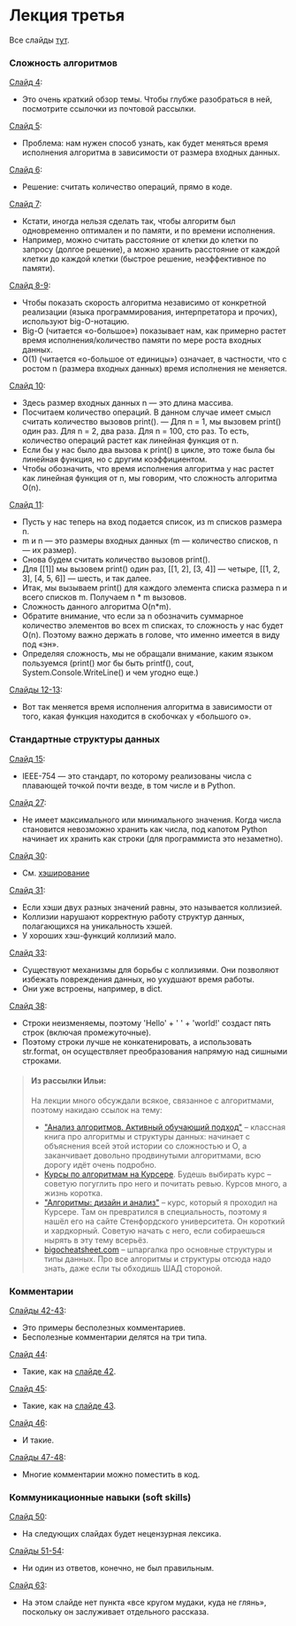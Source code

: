 # Лекция третья
Все слайды [тут](http://melevir.com/styleru_py/slides/3.html).

### Сложность алгоритмов
[Слайд 4](http://melevir.com/styleru_py/slides/3.html?full#4):
- Это очень краткий обзор темы. Чтобы глубже разобраться в ней, посмотрите ссылочки из почтовой рассылки.

[Слайд 5](http://melevir.com/styleru_py/slides/3.html?full#5):
- Проблема: нам нужен способ узнать, как будет меняться время исполнения алгоритма в зависимости от размера входных данных.

[Слайд 6](http://melevir.com/styleru_py/slides/3.html?full#6):
- Решение: считать количество операций, прямо в коде.

[Слайд 7](http://melevir.com/styleru_py/slides/3.html?full#7):
- Кстати, иногда нельзя сделать так, чтобы алгоритм был одновременно оптимален и по памяти, и по времени исполнения. 
- Например, можно считать расстояние от клетки до клетки по запросу (долгое решение), а можно хранить расстояние от каждой клетки до каждой клетки (быстрое решение, неэффективное по памяти).

[Слайд 8-9](http://melevir.com/styleru_py/slides/3.html?full#8):
- Чтобы показать скорость алгоритма независимо от конкретной реализации (языка программирования, интерпретатора и прочих), используют big-O-нотацию.
- Big-O (читается «о-большое») показывает нам, как примерно растет время исполнения/количество памяти по мере роста входных данных.
- O(1) (читается «о-большое от единицы») означает, в частности, что с ростом n (размера входных данных) время исполнения не меняется.

[Слайд 10](http://melevir.com/styleru_py/slides/3.html?full#10):
- Здесь размер входных данных n — это длина массива.
- Посчитаем количество операций. В данном случае имеет смысл считать количество вызовов print(). 
— Для n = 1, мы вызовем print() один раз. Для n = 2, два раза. Для n = 100, сто раз. То есть, количество операций растет как линейная функция от n.
- Если бы у нас было два вызова к print() в цикле, это тоже была бы линейная функция, но с другим коэффициентом.
- Чтобы обозначить, что время исполнения алгоритма у нас растет как линейная функция от n, мы говорим, что сложность алгоритма O(n).

[Слайд 11](http://melevir.com/styleru_py/slides/3.html?full#11):
- Пусть у нас теперь на вход подается список, из m списков размера n.
- m и n — это размеры входных данных (m — количество списков, n — их размер).
- Снова будем считать количество вызовов print().
- Для [[1]] мы вызовем print() один раз, [[1, 2], [3, 4]] — четыре, [[1, 2, 3], [4, 5, 6]] — шесть, и так далее.
- Итак, мы вызываем print() для каждого элемента списка размера n и всего списков m. Получаем n * m вызовов.
- Сложность данного алгоритма O(n*m).
- Обратите внимание, что если за n обозначить суммарное количество элементов во всех m списках, то сложность у нас будет O(n). Поэтому важно держать в голове, что именно имеется в виду под «эн».
- Определяя сложность, мы не обращали внимание, каким языком пользуемся (print() мог бы быть printf(), cout, System.Console.WriteLine() и чем угодно еще.)

[Слайды 12-13](http://melevir.com/styleru_py/slides/3.html?full#12):
- Вот так меняется время исполнения алгоритма в зависимости от того, какая функция находится в скобочках у «большого о».

### Стандартные структуры данных
[Слайд 15](http://melevir.com/styleru_py/slides/3.html?full#15):
- IEEE-754 — это стандарт, по которому реализованы числа с плавающей точкой почти везде, в том числе и в Python.

[Слайд 27](http://melevir.com/styleru_py/slides/3.html?full#27):
- Не имеет максимального или минимального значения. Когда числа становится невозможно хранить как числа, под капотом Python начинает их хранить как строки (для программиста это незаметно).

[Слайд 30](http://melevir.com/styleru_py/slides/3.html?full#30):
- См. [хэширование](https://ru.wikipedia.org/wiki/%D0%A5%D0%B5%D1%88%D0%B8%D1%80%D0%BE%D0%B2%D0%B0%D0%BD%D0%B8%D0%B5)

[Слайд 31](http://melevir.com/styleru_py/slides/3.html?full#31):
- Если хэши двух разных значений равны, это называется коллизией.
- Коллизии нарушают корректную работу структур данных, полагающихся на уникальность хэшей.
- У хороших хэш-функций коллизий мало.

[Слайд 33](http://melevir.com/styleru_py/slides/3.html?full#33):
- Существуют механизмы для борьбы с коллизиями. Они позволяют избежать повреждения данных, но ухудшают время работы.
- Они уже встроены, например, в dict.

[Слайд 38](http://melevir.com/styleru_py/slides/3.html?full#38):
- Строки неизменяемы, поэтому 'Hello' + ' ' + 'world!' создаст пять строк (включая промежуточные).
- Поэтому строки лучше не конкатенировать, а использовать str.format, он осуществляет преобразования напрямую над сишными строками.

> #### Из рассылки Ильи: 
> На лекции много обсуждали всякое, связанное с алгоритмами, поэтому накидаю ссылок на тему:
> - ["Анализ алгоритмов. Активный обучающий подход"](https://www.ozon.ru/context/detail/id/4523340/?gclid=CLu1iaj6rtICFViBsgod5b0OUw) – классная книга про алгоритмы и структуры данных: начинает с объяснения всей этой истории со сложностью и О, а заканчивает довольно продвинутыми алгоритмами, всю дорогу идёт очень подробно.
> - [Курсы по алгоритмам на Курсере](https://www.coursera.org/courses?languages=en&query=algorithms). Будешь выбирать курс – советую погуглить про него и почитать ревью. Курсов много, а жизнь коротка.
> - ["Алгоритмы: дизайн и анализ"](http://online.stanford.edu/course/algorithms-design-and-analysis-self-paced) – курс, который я проходил на Курсере. Там он превратился в специальность, поэтому я нашёл его на сайте Стенфордского университета. Он короткий и хардкорный. Советую начать с него, если собираешься нырять в эту тему всерьёз.
> - [bigocheatsheet.com](http://bigocheatsheet.com/) – шпаргалка про основные структуры и типы данных. Про все алгоритмы и структуры отсюда надо знать, даже если ты обходишь ШАД стороной.

### Комментарии
[Слайды 42-43](http://melevir.com/styleru_py/slides/3.html?full#42):
- Это примеры бесполезных комментариев.
- Бесполезные комментарии делятся на три типа.

[Слайд 44](http://melevir.com/styleru_py/slides/3.html?full#44):
- Такие, как на [слайде 42](http://melevir.com/styleru_py/slides/3.html?full#42).

[Слайд 45](http://melevir.com/styleru_py/slides/3.html?full#45):
- Такие, как на [слайде 43](http://melevir.com/styleru_py/slides/3.html?full#43).

[Слайд 46](http://melevir.com/styleru_py/slides/3.html?full#46):
- И такие.

[Слайды 47-48](http://melevir.com/styleru_py/slides/3.html?full#47):
- Многие комментарии можно поместить в код.

### Коммуникационные навыки (soft skills)
[Слайд 50](http://melevir.com/styleru_py/slides/3.html?full#50):
- На следующих слайдах будет нецензурная лексика.

[Слайды 51-54](http://melevir.com/styleru_py/slides/3.html?full#51):
- Ни один из ответов, конечно, не был правильным.

[Слайд 63](http://melevir.com/styleru_py/slides/3.html?full#63):
- На этом слайде нет пункта «все кругом мудаки, куда не глянь», поскольку он заслуживает отдельного рассказа.
